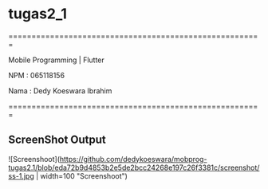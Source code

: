 # tugas2_1

=======================================================

Mobile Programming | Flutter

NPM : 065118156

Nama : Dedy Koeswara Ibrahim

=======================================================

## ScreenShot Output 
![Screenshoot](https://github.com/dedykoeswara/mobprog-tugas2.1/blob/eda72b9d4853b2e5de2bcc24268e197c26f3381c/screenshot/ss-1.jpg | width=100 "Screenshoot")
